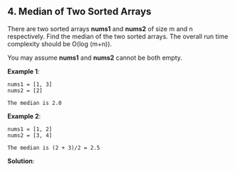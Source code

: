 ## 4. Median of Two Sorted Arrays

There are two sorted arrays **nums1** and **nums2** of size m and n respectively.
Find the median of the two sorted arrays. The overall run time complexity should be O(log (m+n)).

You may assume **nums1** and **nums2** cannot be both empty.

**Example 1**:

```
nums1 = [1, 3]
nums2 = [2]

The median is 2.0
```

**Example 2**:

```
nums1 = [1, 2]
nums2 = [3, 4]

The median is (2 + 3)/2 = 2.5
```

**Solution**:

```

```

